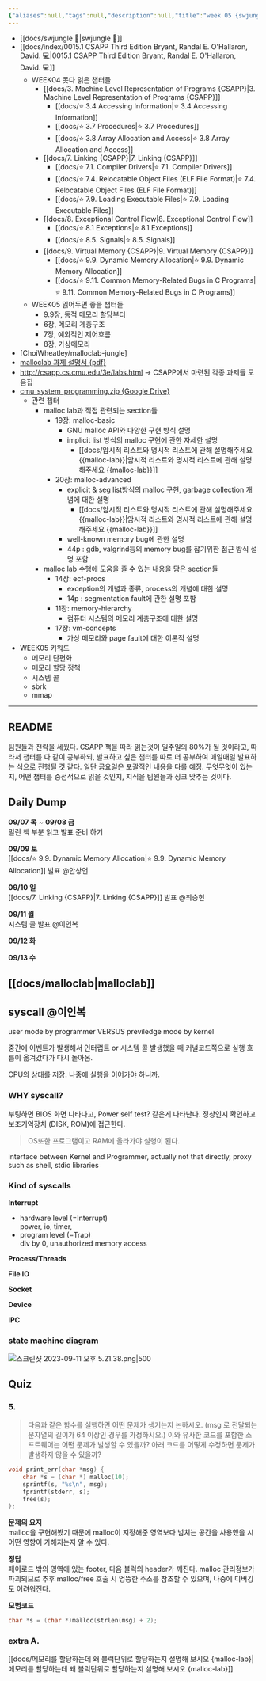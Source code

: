 ```yaml
---
{"aliases":null,"tags":null,"description":null,"title":"week 05 {swjungle} {malloc-lab}","created":"2023-09-07T22:10:12","updated":"2024-01-08T17:39:21","dg-publish":true,"permalink":"/docs/week 05 {swjungle} {malloc-lab}/","dgPassFrontmatter":true}
---
```


- [[docs/swjungle 🤖\|swjungle 🤖]]
- [[docs/index/0015.1 CSAPP Third Edition Bryant, Randal E. O'Hallaron, David. 💻\|0015.1 CSAPP Third Edition Bryant, Randal E. O'Hallaron, David. 💻]]
	- WEEK04 못다 읽은 챕터들
		- [[docs/3. Machine Level Representation of Programs {CSAPP}\|3. Machine Level Representation of Programs {CSAPP}]]
			- [[docs/⭐️ 3.4 Accessing Information\|⭐️ 3.4 Accessing Information]]
			- [[docs/⭐️ 3.7 Procedures\|⭐️ 3.7 Procedures]]
			- [[docs/⭐️ 3.8 Array Allocation and Access\|⭐️ 3.8 Array Allocation and Access]]
		- [[docs/7. Linking {CSAPP}\|7. Linking {CSAPP}]]
			- [[docs/⭐️ 7.1. Compiler Drivers\|⭐️ 7.1. Compiler Drivers]]
			- [[docs/⭐️ 7.4. Relocatable Object Files (ELF File Format)\|⭐️ 7.4. Relocatable Object Files (ELF File Format)]]
			- [[docs/⭐️ 7.9. Loading Executable Files\|⭐️ 7.9. Loading Executable Files]]
		- [[docs/8. Exceptional Control Flow\|8. Exceptional Control Flow]]
			- [[docs/⭐️ 8.1 Exceptions\|⭐️ 8.1 Exceptions]]
			- [[docs/⭐️ 8.5. Signals\|⭐️ 8.5. Signals]]
		- [[docs/9. Virtual Memory {CSAPP}\|9. Virtual Memory {CSAPP}]]
			- [[docs/⭐️ 9.9. Dynamic Memory Allocation\|⭐️ 9.9. Dynamic Memory Allocation]]
			- [[docs/⭐️ 9.11. Common Memory-Related Bugs in C Programs\|⭐️ 9.11. Common Memory-Related Bugs in C Programs]]
	- WEEK05 읽어두면 좋을 챕터들 
		- 9.9장, 동적 메모리 할당부터
		- 6장, 메모리 계층구조
		- 7장, 예외적인 제어흐름
		- 8장, 가상메모리
- [ChoiWheatley/malloclab-jungle]
- [malloclab 과제 설명서 {pdf}](http://csapp.cs.cmu.edu/3e/malloclab.pdf)
- <http://csapp.cs.cmu.edu/3e/labs.html> → CSAPP에서 마련된 각종 과제들 모음집
- [cmu_system_programming.zip {Google Drive}](https://drive.google.com/file/d/1T2kKzfeRTvhYphzLZ0W3hUFf-YJpt5wV/view?pli=1)
	- 관련 챕터
	    - malloc lab과 직접 관련되는 section들
	        - 19장: malloc-basic
	            - GNU malloc API와 다양한 구현 방식 설명
	            - implicit list 방식의 malloc 구현에 관한 자세한 설명
		            - [[docs/암시적 리스트와 명시적 리스트에 관해 설명해주세요 {{malloc-lab}}\|암시적 리스트와 명시적 리스트에 관해 설명해주세요 {{malloc-lab}}]]
	        - 20장: malloc-advanced
	            - explicit & seg list방식의 malloc 구현, garbage collection 개념에 대한 설명
		            - [[docs/암시적 리스트와 명시적 리스트에 관해 설명해주세요 {{malloc-lab}}\|암시적 리스트와 명시적 리스트에 관해 설명해주세요 {{malloc-lab}}]]
	            - well-known memory bug에 관한 설명
	            - 44p : gdb, valgrind등의 memory bug를 잡기위한 접근 방식 설명 포함
	    - malloc lab 수행에 도움을 줄 수 있는 내용을 담은 section들
	        - 14장: ecf-procs
	            - exception의 개념과 종류, process의 개념에 대한 설명
	            - 14p : segmentation fault에 관한 설명 포함
	        - 11장: memory-hierarchy
	            - 컴퓨터 시스템의 메모리 계층구조에 대한 설명
	        - 17장: vm-concepts
	            - 가상 메모리와 page fault에 대한 이론적 설명
- WEEK05 키워드
	- 메모리 단편화
	- 메모리 할당 정책
	- 시스템 콜
	- sbrk
	- mmap
___

## README

팀원들과 전략을 세웠다. CSAPP 책을 따라 읽는것이 일주일의 80%가 될 것이라고, 따라서 챕터를 다 같이 공부하되, 발표하고 싶은 챕터를 따로 더 공부하여 매일매일 발표하는 식으로 진행될 것 같다. 일단 금요일은 포괄적인 내용을 다룰 예정. 무엇무엇이 있는지, 어떤 챕터를 중점적으로 읽을 것인지, 지식을 팀원들과 싱크 맞추는 것이다.

## Daily Dump

**09/07 목**  ~ **09/08 금**  
밀린 책 부분 읽고 발표 준비 하기

**09/09 토**  
[[docs/⭐️ 9.9. Dynamic Memory Allocation\|⭐️ 9.9. Dynamic Memory Allocation]] 발표 @안상언

**09/10 일**  
[[docs/7. Linking {CSAPP}\|7. Linking {CSAPP}]] 발표 @최승현

**09/11 월**  
시스템 콜 발표 @이인복

**09/12 화**  

**09/13 수**

## [[docs/malloclab\|malloclab]]

## syscall @이인복

user mode by programmer VERSUS previledge mode by kernel

중간에 이벤트가 발생해서 인터럽트 or 시스템 콜 발생했을 때 커널코드쪽으로 실행 흐름이 옮겨갔다가 다시 돌아옴.

CPU의 상태를 저장. 나중에 실행을 이어가야 하니까. 

### WHY syscall?

부팅하면 BIOS 화면 나타나고, Power self test? 같은게 나타난다. 정상인지 확인하고 보조기억장치 (DISK, ROM)에 접근한다. 

> OS또한 프로그램이고 RAM에 올라가야 실행이 된다.

interface between Kernel and Programmer, actually not that directly, proxy such as shell, stdio libraries

### Kind of syscalls

**Interrupt**

- hardware level (=Interrupt)  
	power, io, timer, 
- program level (=Trap)  
	div by 0, unauthorized memory access

**Process/Threads**

**File IO**

**Socket**

**Device**

**IPC**

### state machine diagram

![스크린샷 2023-09-11 오후 5.21.38.png|500](/img/user/docs/assets/%EC%8A%A4%ED%81%AC%EB%A6%B0%EC%83%B7%202023-09-11%20%EC%98%A4%ED%9B%84%205.21.38.png)

## Quiz

### 5. 

> 다음과 같은 함수를 실행하면 어떤 문제가 생기는지 논하시오. (msg 로 전달되는 문자열의 길이가 64 이상인 경우를 가정하시오.)  이와 유사한 코드를 포함한 소프트웨어는 어떤 문제가 발생할 수 있을까?  아래 코드를 어떻게 수정하면 문제가 발생하지 않을 수 있을까?  

```c
void print_err(char *msg) {  
	char *s = (char *) malloc(10);  
	sprintf(s, "%s\n", msg);  
	fprintf(stderr, s);  
	free(s);  
};
```

**문제의 요지**  
malloc을 구현해봤기 때문에 malloc이 지정해준 영역보다 넘치는 공간을 사용했을 시 어떤 영향이 가해지는지 알 수 있다.

**정답**  
페이로드 밖의 영역에 있는 footer, 다음 블럭의 header가 깨진다. malloc 관리정보가 파괴되므로 추후 malloc/free 호출 시 엉뚱한 주소를 참조할 수 있으며, 나중에 디버깅도 어려워진다.

**모범코드**

```c
char *s = (char *)malloc(strlen(msg) + 2);
```

### extra A.

[[docs/메모리를 할당하는데 왜 블럭단위로 할당하는지 설명해 보시오 {malloc-lab}\|메모리를 할당하는데 왜 블럭단위로 할당하는지 설명해 보시오 {malloc-lab}]]
